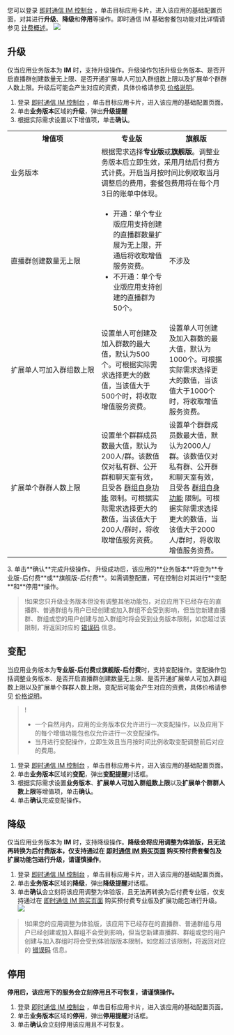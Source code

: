 您可以登录 [即时通信 IM 控制台](https://console.cloud.tencent.com/im) ，单击目标应用卡片，进入该应用的基础配置页面，对其进行**升级**、**降级**和**停用**等操作。即时通信 IM 基础套餐包功能对比详情请参见 [计费概述](https://cloud.tencent.com/document/product/269/40267#.E5.9F.BA.E7.A1.80.E6.9C.8D.E5.8A.A1.E8.AF.A6.E6.83.85)。
![](https://main.qcloudimg.com/raw/9314bbabeeb45708467c9f57d3bcebfc.png)

## 升级
仅当应用业务版本为 **IM** 时，支持升级操作。升级操作包括升级业务版本、是否开启直播群创建数量无上限、是否开通扩展单人可加入群组数上限以及扩展单个群群人数上限。升级后可能会产生对应的资费，具体价格请参见 [价格说明](https://cloud.tencent.com/document/product/269/11673)。

1. 登录 [即时通信 IM 控制台](https://console.cloud.tencent.com/im) ，单击目标应用卡片，进入该应用的基础配置页面。
2. 单击**业务版本**区域的**升级**，弹出**升级提醒**
3. 根据实际需求设置以下增值项，单击**确认**。
  <table>
     <tr>
         <th nowrap="nowrap">增值项</th>  
         <th>专业版</th>  
         <th>旗舰版</th>  
     </tr>
	 <tr>      
         <td>业务版本</td>
	 <td colspan="2">根据需求选择<b>专业版</b>或<b>旗舰版</b>。调整业务版本后立即生效，采用月结后付费方式计费。开启当月按时间比例收取当月调整后的费用，套餐包费用将在每个月3日的账单中体现。</td>   
     </tr> 
	 <tr>      
         <td nowrap="nowrap">直播群创建数量无上限</td>   
	 <td><ul><li>开通：单个专业版应用支持创建的直播群数量扩展为无上限，开通后将收取增值服务资费。</li><li>不开通：单个专业版应用支持创建的直播群为50个。</li></ul></td>   
	     <td>不涉及</td>   
     </tr> 
	 <tr> 
	     <td nowrap="nowrap">扩展单人可加入群组数上限</td>   
	     <td>设置单人可创建及加入群数的最大值，默认为500个。可根据实际需求选择更大的数值，当该值大于500个时，将收取增值服务资费。</td>   			    
	     <td>设置单人可创建及加入群数的最大值，默认为1000个。可根据实际需求选择更大的数值，当该值大于1000个时，将收取增值服务资费。</td>   
     </tr> 
	 <tr> 
	     <td>扩展单个群群人数上限</td>   
	     <td>设置单个群群成员数最大值，默认为200人/群。该数值仅对私有群、公开群和聊天室有效，且受各 <a href="https://cloud.tencent.com/document/product/269/1499#.E7.BE.A4.E7.BB.84.E5.8A.9F.E8.83.BD">群组自身功能</a> 限制。可根据实际需求选择更大的数值，当该值大于200人/群时，将收取增值服务资费。</td>
	     <td>设置单个群群成员数最大值，默认为2000人/群。该数值仅对私有群、公开群和聊天室有效，且受各 <a href="https://cloud.tencent.com/document/product/269/1499#.E7.BE.A4.E7.BB.84.E5.8A.9F.E8.83.BD">群组自身功能</a> 限制。可根据实际需求选择更大的数值，当该值大于2000人/群时，将收取增值服务资费。</td>
   </tr> 
</table>
3. 单击**确认**完成升级操作。
 升级成功后，该应用的**业务版本**将变为**专业版-后付费**或**旗舰版-后付费**。如需调整配置，可在控制台对其进行**变配**和**停用**操作。

>!如果您只升级业务版本但没有调整其他功能包，对应应用下已经存在的直播群、普通群组与用户已经创建或加入群组不会受到影响，但当您新建直播群、群组或您的用户创建与加入群组时将会受到业务版本限制，如您超过该限制，将返回对应的 [错误码](https://cloud.tencent.com/document/product/269/1671) 信息。

## 变配
当应用业务版本为**专业版-后付费**或**旗舰版-后付费**时，支持变配操作。变配操作包括调整业务版本、是否开启直播群创建数量无上限、是否开通扩展单人可加入群组数上限以及扩展单个群群人数上限。变配后可能会产生对应的资费，具体价格请参见 [价格说明](https://cloud.tencent.com/document/product/269/11673)。
>!
>- 一个自然月内，应用的业务版本仅允许进行一次变配操作，以及应用下的每个增值功能包也仅允许进行一次变配操作。
>- 当月进行变配操作，立即生效且当月按时间比例收取变配调整前后对应的费用。

1. 登录 [即时通信 IM 控制台](https://console.cloud.tencent.com/im) ，单击目标应用卡片，进入该应用的基础配置页面。
2. 单击**业务版本**区域的**变配**，弹出**变配提醒**对话框。
3. 根据实际需求设置**业务版本**、**扩展单人可加入群组数上限**以及**扩展单个群群人数上限**等增值项，单击**确认**。
4. 单击**确认**完成变配操作。



## 降级
仅当应用业务版本为 **IM** 时，支持降级操作。**降级会将应用调整为体验版，且无法再转换为后付费版本，仅支持通过在 [即时通信 IM 购买页面](https://buy.cloud.tencent.com/avc) 购买预付费套餐包及扩展功能包进行升级，请谨慎操作**。

1. 登录 [即时通信 IM 控制台](https://console.cloud.tencent.com/im) ，单击目标应用卡片，进入该应用的基础配置页面。
2. 单击**业务版本**区域的**降级**，弹出**降级提醒**对话框。
3. 单击**确认**会立刻将该应用调整为体验版，且无法再转换为后付费专业版，仅支持通过在 [即时通信 IM 购买页面](https://buy.cloud.tencent.com/avc) 购买预付费专业版及扩展功能包进行升级。
 ![](https://main.qcloudimg.com/raw/8984b373a674772a64470c8575fc8ece.png)

>!如果您的应用调整为体验版，该应用下已经存在的直播群、普通群组与用户已经创建或加入群组不会受到影响，但当您新建直播群、群组或您的用户创建与加入群组时将会受到体验版版本限制，如您超过该限制，将返回对应的 [错误码](https://cloud.tencent.com/document/product/269/1671) 信息。

## 停用
**停用后，该应用下的服务会立刻停用且不可恢复，请谨慎操作。**

1. 登录 [即时通信 IM 控制台](https://console.cloud.tencent.com/im) ，单击目标应用卡片，进入该应用的基础配置页面。
2. 单击**业务版本**区域的**停用**，弹出**停用提醒**对话框。
3. 单击**确认**会立刻停用该应用且不可恢复。
